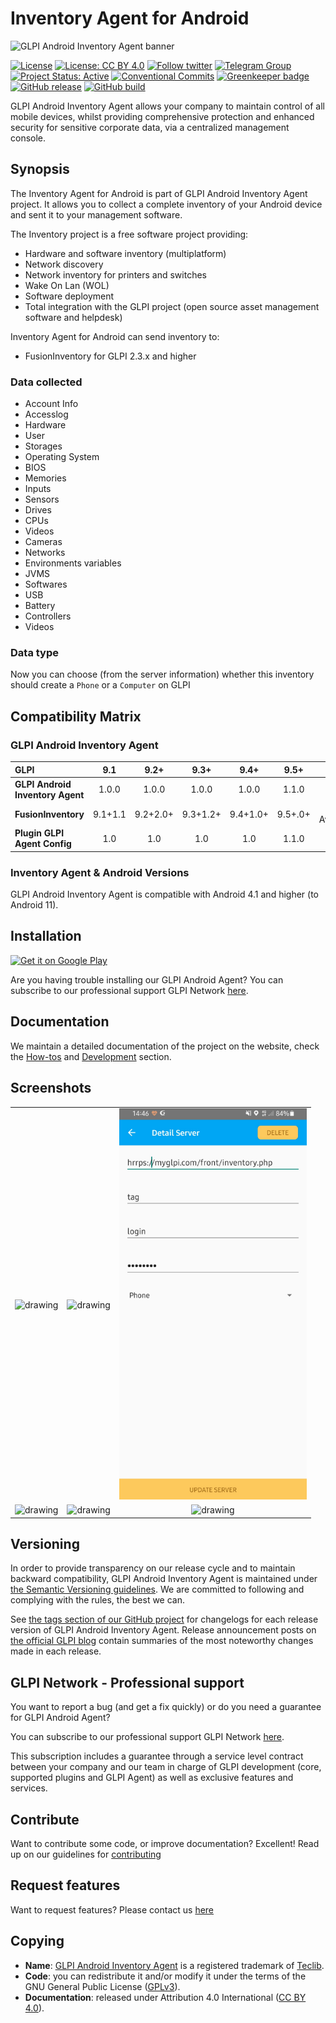 # Inventory Agent for Android

![GLPI Android Inventory Agent banner](/app/src/main/res/drawable/readme.png)

[![License](https://img.shields.io/github/license/glpi-project/android-inventory-agent.svg?&label=License)](https://github.com/glpi-project/android-inventory-agent/blob/develop/LICENSE.md)
[![License: CC BY 4.0](https://img.shields.io/badge/License-CC%20BY%204.0-lightgrey.svg)](https://creativecommons.org/licenses/by/4.0/)
[![Follow twitter](https://img.shields.io/twitter/follow/Teclib.svg?style=social&label=Twitter&style=flat-square)](https://twitter.com/teclib)
[![Telegram Group](https://img.shields.io/badge/Telegram-Group-blue.svg)](https://t.me/glpien)
[![Project Status: Active](http://www.repostatus.org/badges/latest/active.svg)](http://www.repostatus.org/#active)
[![Conventional Commits](https://img.shields.io/badge/Conventional%20Commits-1.0.0-yellow.svg)](https://conventionalcommits.org)
[![Greenkeeper badge](https://img.shields.io/badge/Greenkeeper-enabled-4c1.svg?colorA=555&style=flat)](https://greenkeeper.io)
[![GitHub release](https://img.shields.io/github/release/glpi-project/android-inventory-agent.svg)](https://github.com/glpi-project/android-inventory-agent/releases)
[![GitHub build](https://img.shields.io/circleci/build/github/glpi-project/android-inventory-agent.svg)](https://circleci.com/gh/glpi-project/android-inventory-agent/)

GLPI Android Inventory Agent allows your company to maintain control of all mobile devices, whilst providing comprehensive protection and enhanced security for sensitive corporate data, via a centralized management console.

## Synopsis

The Inventory Agent for Android is part of GLPI Android Inventory Agent project. It allows you to collect a complete inventory of your Android device and sent it to your management software.

The Inventory project is a free software project providing:

* Hardware and software inventory (multiplatform)
* Network discovery
* Network inventory for printers and switches
* Wake On Lan (WOL)
* Software deployment
* Total integration with the GLPI project (open source asset management software and helpdesk)

Inventory Agent for Android can send inventory to:

* FusionInventory for GLPI 2.3.x and higher

### Data collected

* Account Info
* Accesslog
* Hardware
* User
* Storages
* Operating System
* BIOS
* Memories
* Inputs
* Sensors
* Drives
* CPUs
* Videos
* Cameras
* Networks
* Environments variables
* JVMS
* Softwares
* USB
* Battery
* Controllers
* Videos

### Data type

Now you can choose (from the server information) whether this inventory should create a ```Phone``` or a ```Computer``` on GLPI


## Compatibility Matrix

### GLPI Android Inventory Agent

|GLPI|9.1|9.2+|9.3+|9.4+|9.5+|10.0+|
|:---|:---:|:---:|:---:|:---:|:---:|:---:|
|**GLPI Android Inventory Agent**|1.0.0|1.0.0|1.0.0|1.0.0|1.1.0|1.2.0|
|**FusionInventory**|9.1+1.1|9.2+2.0+|9.3+1.2+|9.4+1.0+|9.5+.0+|Not Available|
|**Plugin GLPI Agent Config**|1.0|1.0|1.0|1.0|1.1.0|1.2.0|

### Inventory Agent & Android Versions

GLPI Android Inventory Agent is compatible with Android 4.1 and higher (to Android 11).

## Installation

[<img src="https://user-images.githubusercontent.com/663460/26973322-4ddf78a4-4d16-11e7-8b58-4c03b4bc2490.png" alt="Get it on Google Play" height="60">](https://play.google.com/store/apps/details?id=org.glpi.inventory.agent) 

Are you having trouble installing our GLPI Android Agent? You can subscribe to our professional support GLPI Network [here](https://services.glpi-network.com).

## Documentation

We maintain a detailed documentation of the project on the website, check the [How-tos](http://glpi-project.github.io/android-inventory-agent/howtos/) and [Development](http://glpi-project.github.io/android-inventory-agent/) section.

## Screenshots

|    |            |   |
|:-------------:|:-------------:|:-------------:|
| <img src="./screenshot/inventory-main.png" alt="drawing" width="300"/> |    <img src="./screenshot/show-server.png" alt="drawing" width="300"/>  |  <img src="./screenshot/add-server.png" alt="drawing" width="300"/> |
| <img src="./screenshot/automatic-inventory.png" alt="drawing" width="300"/> |    <img src="./screenshot/select-server.png" alt="drawing" width="300"/>  | <img src="./screenshot/show-share.png" alt="drawing" width="300"/> | 

## Versioning

In order to provide transparency on our release cycle and to maintain backward compatibility, GLPI Android Inventory Agent is maintained under [the Semantic Versioning guidelines](http://semver.org/). We are committed to following and complying with the rules, the best we can.

See [the tags section of our GitHub project](http://github.com/glpi-project/android-inventory-agent/tags) for changelogs for each release version of GLPI Android Inventory Agent. Release announcement posts on [the official GLPI blog](https://glpi-project.org) contain summaries of the most noteworthy changes made in each release.

## GLPI Network - Professional support

You want to report a bug (and get a fix quickly) or do you need a guarantee for GLPI Android Agent?

You can subscribe to our professional support GLPI Network [here](https://services.glpi-network.com).

This subscription includes a guarantee through a service level contract between your company and our team in charge of GLPI development (core, supported plugins and GLPI Agent) as well as exclusive features and services.

## Contribute

Want to contribute some code, or improve documentation? Excellent! Read up on our
guidelines for [contributing](./CONTRIBUTING.md) 

## Request features

Want to request features? Please contact us [here](https://portal.glpi-network.com/contact-us)

## Copying

* **Name**: [GLPI Android Inventory Agent](https://glpi-project.org/fr/) is a registered trademark of [Teclib](http://www.teclib-edition.com/en/).
* **Code**: you can redistribute it and/or modify
    it under the terms of the GNU General Public License ([GPLv3](https://www.gnu.org/licenses/gpl-3.0.en.html)).
* **Documentation**: released under Attribution 4.0 International ([CC BY 4.0](https://creativecommons.org/licenses/by/4.0/)).
